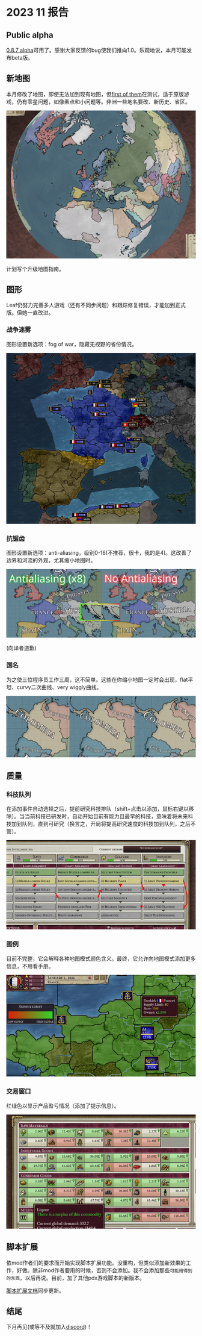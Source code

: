 # 2023 11 报告
## Public alpha
[0.8.7 alpha](https://github.com/schombert/Project-Alice/releases/download/v0.8.7%CE%B1/0.8.7-ALPHA.zip)可用了。感谢大家反馈的bug使我们推向1.0。乐观地说，本月可能发布beta版。

## 新地图
本月修改了地图，即使无法加到现有地图，但[first of them](https://github.com/schombert/Project-Alice/blob/main/openv2%20map%20mod/OpenV2Map.zip)在测试，适于原版游戏，仍有零星问题，如像素点和小问题等。非洲一些地名要改、新历史、省区。

![地图](globe.png)

计划写个升级地图指南。

## 图形
Leaf仍努力完善多人游戏（还有不同步问题）和跟踪修复错误，才能加到正式版。但她一直改进。

### 战争迷雾
图形设置新选项：fog of war，隐藏无视野的省份情况。

![战争迷雾](fow.png)

### 抗锯齿
图形设置新选项：anti-aliasing，级别0-16(不推荐，很卡，我的是4)。这改善了边界和河流的外观，尤其缩小地图时。

![抗锯齿](aa.png)

(向译者道歉)

### 国名
为之使三位程序员工作三周，这不简单。这些在你缩小地图一定时会出现，flat平坦、curvy二次曲线、very wiggly曲线。

![国名](text.png)

## 质量
### 科技队列
在添加事件自动选择之后，提前研究科技排队（shift+点击以添加，鼠标右键以移除）。当当前科技已研发时，自动开始目前有能力且最早的科技，意味着将未来科技加到队列，直到可研究（换言之，开局将提高研究速度的科技加到队列，之后不管）。

![科技队列](queue.png)

### 图例
目前不完整，它会解释各种地图模式颜色含义。最终，它允许向地图模式添加更多信息，不用看手册。

![图例](label.png)

### 交易窗口
红绿色以显示产品盈亏情况（添加了提示信息）。

![交易窗口](trade.png)

## 脚本扩展
依mod作者们的要求而开始实现脚本扩展功能。没重构，但类似添加新效果的工作，好做。除非mod作者要用的时候，否则不会添加。我不会添加那些`可能用得到的东西`，以后再说。目前，加了其他pdx游戏脚本的新版本。

[脚本扩展文档](https://github.com/schombert/Project-Alice/blob/main/docs/extensions.md)同步更新。

## 结尾
下月再见(或等不及就加入[discord](https://discord.gg/QUJExr4mRn))！